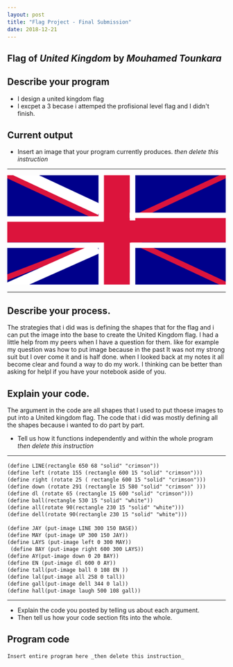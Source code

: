 ```yaml
---
layout: post
title: "Flag Project - Final Submission"
date: 2018-12-21
---
```


## Flag of _United Kingdom_ by _Mouhamed Tounkara_

## Describe your program

-  I design a united kingdom flag  
-   I excpet a 3 becase i attemped the profisional level flag and I didn't finish.


## Current output

-   Insert an image that your program currently produces. _then delete this instruction_

* * *
![Flag](/images/flagv4.png)
* * *

## Describe your process.


The strategies that i did was is defining the shapes that for the flag and i can put the image into the base to create the United Kingdom flag. I had a little help from my peers when I have a question for them. like for example my question was how to put image because in the past It was not my strong suit but I over come it and is half done. when I looked back at my notes it all become clear and found a way to do my work. I thinking can be better than asking for helpl if you have your notebook aside of you.



## Explain your code.


The argument in the code are all shapes that I used to put thoese images to put into a United kingdom flag. The code that i did was mostly defining  all the shapes because i wanted to do part by part.
-   Tell us how it functions independently and within the whole program _then delete this instruction_

* * *

```
(define LINE(rectangle 650 68 "solid" "crimson"))
(define left (rotate 155 (rectangle 600 15 "solid" "crimson")))
(define right (rotate 25 ( rectangle 600 15 "solid" "crimson")))
(define down (rotate 291 (rectangle 15 580 "solid" "crimson" )))
(define dl (rotate 65 (rectangle 15 600 "solid" "crimson")))
(define ball(rectangle 530 15 "solid" "white"))
(define all(rotate 90(rectangle 230 15 "solid" "white")))
(define dell(rotate 90(rectangle 230 15 "solid" "white")))

(define JAY (put-image LINE 300 150 BASE))
(define MAY (put-image UP 300 150 JAY))
(define LAYS (put-image left 0 300 MAY))
 (define BAY (put-image right 600 300 LAYS))
(define AY(put-image down 0 20 BAY))
(define EN (put-image dl 600 0 AY))
(define tall(put-image ball 0 108 EN ))
(define lal(put-image all 258 0 tall))
(define gall(put-image dell 344 0 lal))
(define hall(put-image laugh 500 108 gall))
```

* * *

-   Explain the code you posted by telling us about each argument.
-   Then tell us how your code section fits into the whole.
 
<!--- Delete this comment and add your writing -->


## Program code

```
Insert entire program here _then delete this instruction_
```
